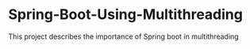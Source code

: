 # Spring-Boot-Using-Multithreading
This project describes the importance of Spring boot in multithreading
